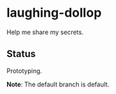 # laughing-dollop
Help me share my secrets.

## Status
Prototyping.

**Note**: The default branch is default.
